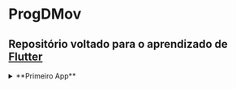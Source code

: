 # ProgDMov
 
 ## **Repositório voltado para o aprendizado de [Flutter](https://flutter.dev/)**

<details>
 <summary>**Primeiro App**</summary>
 <p>Calculadora simples, com tratamento de exceção (Divisão por Zero)</p>
</details>
